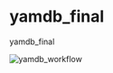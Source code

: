 # yamdb_final
yamdb_final


![yamdb_workflow](https://github.com/sKhamatulin/yamdb_final/actions/workflows/yamdb_workflow.yml/badge.svg)